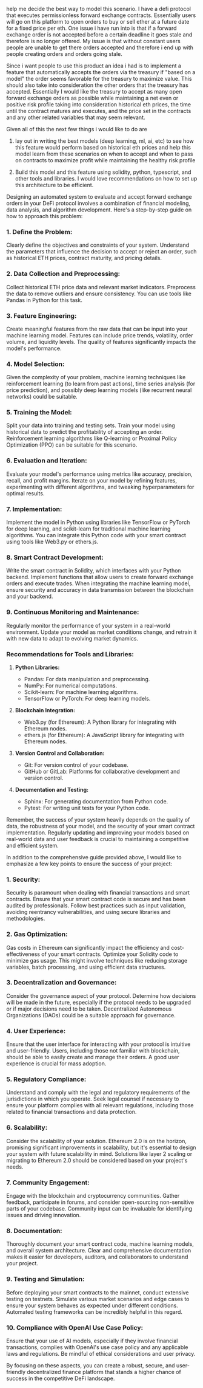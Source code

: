 help me decide the best way to model this scenario. I have a defi protocol that executes permissionless forward exchange contracts. Essentially users will go on this platform to open orders to buy or sell ether at a future date for a fixed price per eth. One issue i have run into is that if a forward exchange order is not accepted before a certain deadline it goes stale and therefore is no longer offered. My issue is that without constant users people are unable to get there orders accepted and therefore i end up with people creating orders and orders going stale.

Since i want people to use this product an idea i had is to implement a feature that automatically accepts the orders via the treasury if "based on a model" the order seems favorable for the treasury to maximize value. This should also take into consideration the other orders that the treasury has accepted. Essentially I would like the treasury to accept as many open forward exchange orders as possible while maintaining a net even or positive risk profile taking into consideration historical eth prices, the time until the contract matures and executes, and the price set in the contracts and any other related variables that may seem relevant.

Given all of this the next few things i would like to do are

1. lay out in writing the best models (deep learning, ml, ai, etc) to see how this feature would perform based on historical eth prices and help this model learn from these scenarios on when to accept and when to pass on contracts to maximize profit while maintaining the healthy risk profile

2. Build this model and this feature using solidity, python, typescript, and other tools and libraries. I would love recommendations on how to set up this architecture to be efficient.

Designing an automated system to evaluate and accept forward exchange orders in your DeFi protocol involves a combination of financial modeling, data analysis, and algorithm development. Here's a step-by-step guide on how to approach this problem:

### 1. **Define the Problem:**

Clearly define the objectives and constraints of your system. Understand the parameters that influence the decision to accept or reject an order, such as historical ETH prices, contract maturity, and pricing details.

### 2. **Data Collection and Preprocessing:**

Collect historical ETH price data and relevant market indicators. Preprocess the data to remove outliers and ensure consistency. You can use tools like Pandas in Python for this task.

### 3. **Feature Engineering:**

Create meaningful features from the raw data that can be input into your machine learning model. Features can include price trends, volatility, order volume, and liquidity levels. The quality of features significantly impacts the model's performance.

### 4. **Model Selection:**

Given the complexity of your problem, machine learning techniques like reinforcement learning (to learn from past actions), time series analysis (for price prediction), and possibly deep learning models (like recurrent neural networks) could be suitable.

### 5. **Training the Model:**

Split your data into training and testing sets. Train your model using historical data to predict the profitability of accepting an order. Reinforcement learning algorithms like Q-learning or Proximal Policy Optimization (PPO) can be suitable for this scenario.

### 6. **Evaluation and Iteration:**

Evaluate your model's performance using metrics like accuracy, precision, recall, and profit margins. Iterate on your model by refining features, experimenting with different algorithms, and tweaking hyperparameters for optimal results.

### 7. **Implementation:**

Implement the model in Python using libraries like TensorFlow or PyTorch for deep learning, and scikit-learn for traditional machine learning algorithms. You can integrate this Python code with your smart contract using tools like Web3.py or ethers.js.

### 8. **Smart Contract Development:**

Write the smart contract in Solidity, which interfaces with your Python backend. Implement functions that allow users to create forward exchange orders and execute trades. When integrating the machine learning model, ensure security and accuracy in data transmission between the blockchain and your backend.

### 9. **Continuous Monitoring and Maintenance:**

Regularly monitor the performance of your system in a real-world environment. Update your model as market conditions change, and retrain it with new data to adapt to evolving market dynamics.

### Recommendations for Tools and Libraries:

1. **Python Libraries:**

   - Pandas: For data manipulation and preprocessing.
   - NumPy: For numerical computations.
   - Scikit-learn: For machine learning algorithms.
   - TensorFlow or PyTorch: For deep learning models.

2. **Blockchain Integration:**

   - Web3.py (for Ethereum): A Python library for integrating with Ethereum nodes.
   - ethers.js (for Ethereum): A JavaScript library for integrating with Ethereum nodes.

3. **Version Control and Collaboration:**

   - Git: For version control of your codebase.
   - GitHub or GitLab: Platforms for collaborative development and version control.

4. **Documentation and Testing:**
   - Sphinx: For generating documentation from Python code.
   - Pytest: For writing unit tests for your Python code.

Remember, the success of your system heavily depends on the quality of data, the robustness of your model, and the security of your smart contract implementation. Regularly updating and improving your models based on real-world data and user feedback is crucial to maintaining a competitive and efficient system.

In addition to the comprehensive guide provided above, I would like to emphasize a few key points to ensure the success of your project:

### 1. **Security:**

Security is paramount when dealing with financial transactions and smart contracts. Ensure that your smart contract code is secure and has been audited by professionals. Follow best practices such as input validation, avoiding reentrancy vulnerabilities, and using secure libraries and methodologies.

### 2. **Gas Optimization:**

Gas costs in Ethereum can significantly impact the efficiency and cost-effectiveness of your smart contracts. Optimize your Solidity code to minimize gas usage. This might involve techniques like reducing storage variables, batch processing, and using efficient data structures.

### 3. **Decentralization and Governance:**

Consider the governance aspect of your protocol. Determine how decisions will be made in the future, especially if the protocol needs to be upgraded or if major decisions need to be taken. Decentralized Autonomous Organizations (DAOs) could be a suitable approach for governance.

### 4. **User Experience:**

Ensure that the user interface for interacting with your protocol is intuitive and user-friendly. Users, including those not familiar with blockchain, should be able to easily create and manage their orders. A good user experience is crucial for mass adoption.

### 5. **Regulatory Compliance:**

Understand and comply with the legal and regulatory requirements of the jurisdictions in which you operate. Seek legal counsel if necessary to ensure your platform complies with all relevant regulations, including those related to financial transactions and data protection.

### 6. **Scalability:**

Consider the scalability of your solution. Ethereum 2.0 is on the horizon, promising significant improvements in scalability, but it's essential to design your system with future scalability in mind. Solutions like layer 2 scaling or migrating to Ethereum 2.0 should be considered based on your project's needs.

### 7. **Community Engagement:**

Engage with the blockchain and cryptocurrency communities. Gather feedback, participate in forums, and consider open-sourcing non-sensitive parts of your codebase. Community input can be invaluable for identifying issues and driving innovation.

### 8. **Documentation:**

Thoroughly document your smart contract code, machine learning models, and overall system architecture. Clear and comprehensive documentation makes it easier for developers, auditors, and collaborators to understand your project.

### 9. **Testing and Simulation:**

Before deploying your smart contracts to the mainnet, conduct extensive testing on testnets. Simulate various market scenarios and edge cases to ensure your system behaves as expected under different conditions. Automated testing frameworks can be incredibly helpful in this regard.

### 10. **Compliance with OpenAI Use Case Policy:**

Ensure that your use of AI models, especially if they involve financial transactions, complies with OpenAI's use case policy and any applicable laws and regulations. Be mindful of ethical considerations and user privacy.

By focusing on these aspects, you can create a robust, secure, and user-friendly decentralized finance platform that stands a higher chance of success in the competitive DeFi landscape.
